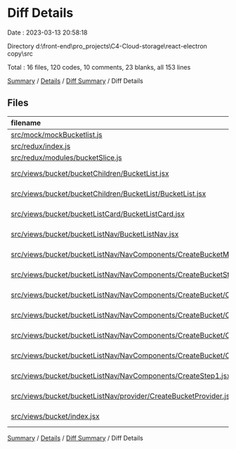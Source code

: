 # Diff Details

Date : 2023-03-13 20:58:18

Directory d:\\front-end\\pro_projects\\C4-Cloud-storage\\react-electron copy\\src

Total : 16 files,  120 codes, 10 comments, 23 blanks, all 153 lines

[Summary](results.md) / [Details](details.md) / [Diff Summary](diff.md) / Diff Details

## Files
| filename | language | code | comment | blank | total |
| :--- | :--- | ---: | ---: | ---: | ---: |
| [src/mock/mockBucketlist.js](/src/mock/mockBucketlist.js) | JavaScript | 26 | 0 | 1 | 27 |
| [src/redux/index.js](/src/redux/index.js) | JavaScript | 3 | 1 | 0 | 4 |
| [src/redux/modules/bucketSlice.js](/src/redux/modules/bucketSlice.js) | JavaScript | 17 | 0 | 6 | 23 |
| [src/views/bucket/bucketChildren/BucketList.jsx](/src/views/bucket/bucketChildren/BucketList.jsx) | JavaScript JSX | -55 | -1 | -4 | -60 |
| [src/views/bucket/bucketChildren/BucketList/BucketList.jsx](/src/views/bucket/bucketChildren/BucketList/BucketList.jsx) | JavaScript JSX | 33 | 2 | 6 | 41 |
| [src/views/bucket/bucketListCard/BucketListCard.jsx](/src/views/bucket/bucketListCard/BucketListCard.jsx) | JavaScript JSX | 12 | 0 | 2 | 14 |
| [src/views/bucket/bucketListNav/BucketListNav.jsx](/src/views/bucket/bucketListNav/BucketListNav.jsx) | JavaScript JSX | 8 | 1 | 1 | 10 |
| [src/views/bucket/bucketListNav/NavComponents/CreateBucketModal.jsx](/src/views/bucket/bucketListNav/NavComponents/CreateBucketModal.jsx) | JavaScript JSX | -24 | -1 | -2 | -27 |
| [src/views/bucket/bucketListNav/NavComponents/CreateBucketSteps.jsx](/src/views/bucket/bucketListNav/NavComponents/CreateBucketSteps.jsx) | JavaScript JSX | -71 | -1 | -4 | -76 |
| [src/views/bucket/bucketListNav/NavComponents/CreateBucket/CreateBucketModal.jsx](/src/views/bucket/bucketListNav/NavComponents/CreateBucket/CreateBucketModal.jsx) | JavaScript JSX | 28 | 2 | 3 | 33 |
| [src/views/bucket/bucketListNav/NavComponents/CreateBucket/CreateBucketSteps.jsx](/src/views/bucket/bucketListNav/NavComponents/CreateBucket/CreateBucketSteps.jsx) | JavaScript JSX | 92 | 2 | 10 | 104 |
| [src/views/bucket/bucketListNav/NavComponents/CreateBucket/CreateStep1.jsx](/src/views/bucket/bucketListNav/NavComponents/CreateBucket/CreateStep1.jsx) | JavaScript JSX | 96 | 6 | 7 | 109 |
| [src/views/bucket/bucketListNav/NavComponents/CreateBucket/CreateStep2.jsx](/src/views/bucket/bucketListNav/NavComponents/CreateBucket/CreateStep2.jsx) | JavaScript JSX | 0 | 0 | 1 | 1 |
| [src/views/bucket/bucketListNav/NavComponents/CreateStep1.jsx](/src/views/bucket/bucketListNav/NavComponents/CreateStep1.jsx) | JavaScript JSX | -80 | -4 | -6 | -90 |
| [src/views/bucket/bucketListNav/provider/CreateBucketProvider.jsx](/src/views/bucket/bucketListNav/provider/CreateBucketProvider.jsx) | JavaScript JSX | 22 | 1 | 3 | 26 |
| [src/views/bucket/index.jsx](/src/views/bucket/index.jsx) | JavaScript JSX | 13 | 2 | -1 | 14 |

[Summary](results.md) / [Details](details.md) / [Diff Summary](diff.md) / Diff Details